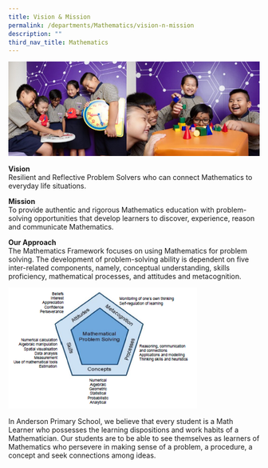 ```yaml
---
title: Vision & Mission
permalink: /departments/Mathematics/vision-n-mission
description: ""
third_nav_title: Mathematics
---
```

![](/images/Math%20Dept%20Banner%202020.jpg)

<p><strong>Vision<br /></strong>Resilient and Reflective Problem Solvers who can connect Mathematics to everyday life situations.</p>
<p><strong>Mission<br /></strong>To provide authentic and rigorous Mathematics education with problem-solving opportunities that develop learners to discover, experience, reason and communicate Mathematics.</p>
<p><strong>Our Approach<br /></strong>The Mathematics Framework focuses on using Mathematics for problem solving.&nbsp;The development of problem-solving ability is dependent on five inter-related components, namely, conceptual understanding, skills proficiency, mathematical processes, and attitudes and metacognition.</p>

<img src="/images/MPS%20framework.png" 
     style="width:75%">

<p>In Anderson Primary School, we believe that every student is a Math Learner who possesses the learning dispositions and work habits of a Mathematician. Our students are to be able to see themselves as learners of Mathematics who persevere in making sense of a problem, a procedure, a concept and seek connections among ideas.</p>